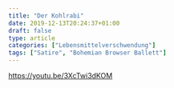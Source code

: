 ```yaml
---
title: "Der Kohlrabi"
date: 2019-12-13T20:24:37+01:00
draft: false
type: article
categories: ["Lebensmittelverschwendung"]
tags: ["Satire", "Bohemian Browser Ballett"]
---
```

https://youtu.be/3XcTwi3dKOM
<!--more-->